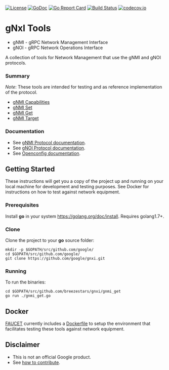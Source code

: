 
[![License](https://img.shields.io/badge/license-Apache%202.0-blue.svg)](https://opensource.org/licenses/Apache-2.0)
[![GoDoc](https://godoc.org/github.com/google/gnxi?status.svg)](https://godoc.org/github.com/google/gnxi)
[![Go Report Card](https://goreportcard.com/badge/github.com/google/gnxi)](https://goreportcard.com/report/github.com/google/gnxi)
[![Build Status](https://travis-ci.org/google/gnxi.svg?branch=master)](https://travis-ci.org/google/gnxi)
[![codecov.io](https://codecov.io/github/google/gnxi/coverage.svg?branch=master)](https://codecov.io/github/google/gnxi?branch=master)

# gNxI Tools

*   gNMI - gRPC Network Management Interface
*   gNOI - gRPC Network Operations Interface

A collection of tools for Network Management that use the gNMI and gNOI protocols.

### Summary

_Note_: These tools are intended for testing and as reference implementation of the protocol.

*  [gNMI Capabilities](./gnmi_capabilities)
*  [gNMI Set](./gnmi_set)
*  [gNMI Get](./gnmi_get)
*  [gNMI Target](./gnmi_target)

### Documentation

*  See [gNMI Protocol documentation](https://github.com/openconfig/reference/tree/master/rpc/gnmi).
*  See [gNOI Protocol documentation](https://github.com/openconfig/gnoi).
*  See [Openconfig documentation](http://www.openconfig.net/).

## Getting Started

These instructions will get you a copy of the project up and running on your local machine for development and testing purposes. See Docker for instructions on how to test against network equipment.

### Prerequisites

Install __go__ in your system https://golang.org/doc/install. Requires golang1.7+.

### Clone

Clone the project to your __go__ source folder:
```
mkdir -p $GOPATH/src/github.com/google/
cd $GOPATH/src/github.com/google/
git clone https://github.com/google/gnxi.git
```

### Running

To run the binaries:

```
cd $GOPATH/src/github.com/breezestars/gnxi/gnmi_get
go run ./gnmi_get.go
```

## Docker

[FAUCET](https://github.com/faucetsdn/gnmi) currently includes a [Dockerfile](https://github.com/faucetsdn/gnmi/blob/master/Dockerfile) to setup the environment that facilitates testing these tools against network equipment.

## Disclaimer

*  This is not an official Google product.
*  See [how to contribute](CONTRIBUTING.md).
